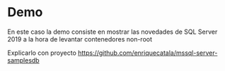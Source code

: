 # Demo
En este caso la demo consiste en mostrar las novedades de SQL Server 2019 a la hora de levantar contenedores non-root

Explicarlo con proyecto https://github.com/enriquecatala/mssql-server-samplesdb